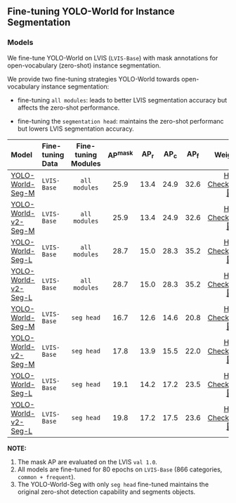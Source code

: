## Fine-tuning YOLO-World for Instance Segmentation


### Models

We fine-tune YOLO-World on LVIS (`LVIS-Base`) with mask annotations for open-vocabulary (zero-shot) instance segmentation.

We provide two fine-tuning strategies YOLO-World towards open-vocabulary instance segmentation:

* fine-tuning `all modules`: leads to better LVIS segmentation accuracy but affects the zero-shot performance.

* fine-tuning the `segmentation head`: maintains the zero-shot performanc but lowers LVIS segmentation accuracy. 

| Model | Fine-tuning Data | Fine-tuning Modules| AP<sup>mask</su> | AP<sub>r</sub> | AP<sub>c</sub> | AP<sub>f</sub> | Weights |
| :---- | :--------------- | :----------------: | :--------------: | :------------: | :------------: | :------------: | :-----: |
| [YOLO-World-Seg-M](./yolo_world_seg_m_dual_vlpan_2e-4_80e_8gpus_allmodules_finetune_lvis.py) | `LVIS-Base` | `all modules` | 25.9 | 13.4 | 24.9 | 32.6  | [HF Checkpoints 🤗](https://huggingface.co/wondervictor/YOLO-World/blob/main/yolo_world_seg_m_dual_vlpan_2e-4_80e_8gpus_allmodules_finetune_lvis-ca465825.pth) |
| [YOLO-World-v2-Seg-M](./yolo_world_seg_m_dual_vlpan_2e-4_80e_8gpus_allmodules_finetune_lvis.py) | `LVIS-Base` | `all modules` | 25.9 | 13.4 | 24.9 | 32.6  | [HF Checkpoints 🤗]() |
| [YOLO-World-Seg-L](./yolo_world_seg_l_dual_vlpan_2e-4_80e_8gpus_allmodules_finetune_lvis.py) | `LVIS-Base` | `all modules` | 28.7 | 15.0 | 28.3 | 35.2| [HF Checkpoints 🤗](https://huggingface.co/wondervictor/YOLO-World/blob/main/yolo_world_seg_l_dual_vlpan_2e-4_80e_8gpus_allmodules_finetune_lvis-8c58c916.pth) |
| [YOLO-World-v2-Seg-L](./yolo_world_seg_l_dual_vlpan_2e-4_80e_8gpus_allmodules_finetune_lvis.py) | `LVIS-Base` | `all modules` | 28.7 | 15.0 | 28.3 | 35.2| [HF Checkpoints 🤗]() |
| [YOLO-World-Seg-M](./yolo_seg_world_m_dual_vlpan_2e-4_80e_8gpus_seghead_finetune_lvis.py) | `LVIS-Base` | `seg head` | 16.7 | 12.6 | 14.6 | 20.8  | [HF Checkpoints 🤗](https://huggingface.co/wondervictor/YOLO-World/blob/main/yolo_world_seg_m_dual_vlpan_2e-4_80e_8gpus_seghead_finetune_lvis-7bca59a7.pth) |
| [YOLO-World-v2-Seg-M](./yolo_world_v2_seg_m_vlpan_bn_2e-4_80e_8gpus_seghead_finetune_lvis.py) | `LVIS-Base` | `seg head` | 17.8 | 13.9 | 15.5 | 22.0  | [HF Checkpoints 🤗]() |
| [YOLO-World-Seg-L](yolo_seg_world_l_dual_vlpan_2e-4_80e_8gpus_seghead_finetune_lvis.py) | `LVIS-Base` | `seg head` | 19.1 | 14.2 | 17.2 | 23.5 | [HF Checkpoints 🤗](https://huggingface.co/wondervictor/YOLO-World/blob/main/yolo_world_seg_l_dual_vlpan_2e-4_80e_8gpus_seghead_finetune_lvis-5a642d30.pth) |
| [YOLO-World-v2-Seg-L](./yolo_world_v2_seg_l_vlpan_bn_2e-4_80e_8gpus_seghead_finetune_lvis.py) | `LVIS-Base` | `seg head` | 19.8 | 17.2 | 17.5 | 23.6 | [HF Checkpoints 🤗]() |
**NOTE:**
1. The mask AP are evaluated on the LVIS `val 1.0`.
2. All models are fine-tuned for 80 epochs on `LVIS-Base` (866 categories, `common + frequent`).
3. The YOLO-World-Seg with only `seg head` fine-tuned maintains the original zero-shot detection capability and segments objects.
